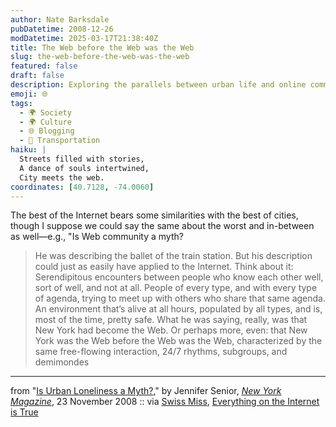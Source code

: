```yaml
---
author: Nate Barksdale
pubDatetime: 2008-12-26
modDatetime: 2025-03-17T21:38:40Z
title: The Web before the Web was the Web
slug: the-web-before-the-web-was-the-web
featured: false
draft: false
description: Exploring the parallels between urban life and online communities, this excerpt draws intriguing comparisons between the vibrancy of New York City and the Internet.
emoji: 🌐
tags:
  - 🌍 Society
  - 🌍 Culture
  - 🌐 Blogging
  - 🚉 Transportation
haiku: |
  Streets filled with stories,  
  A dance of souls intertwined,  
  City meets the web.
coordinates: [40.7128, -74.0060]
---
```


The best of the Internet bears some similarities with the best of cities, though I suppose we could say the same about the worst and in-between as well—e.g., "Is Web community a myth?

> He was describing the ballet of the train station. But his description could just as easily have applied to the Internet. Think about it: Serendipitous encounters between people who know each other well, sort of well, and not at all. People of every type, and with every type of agenda, trying to meet up with others who share that same agenda. An environment that’s alive at all hours, populated by all types, and is, most of the time, pretty safe. What he was saying, really, was that New York had become the Web. Or perhaps more, even: that New York was the Web before the Web was the Web, characterized by the same free-flowing interaction, 24/7 rhythms, subgroups, and demimondes

---

from "[Is Urban Loneliness a Myth?](http://nymag.com/news/features/52450/index5.html)," by Jennifer Senior, [_New York Magazine_](http://nymag.com/news/features/52450/index5.html), 23 November 2008 :: via [Swiss Miss](https://www.google.com/search?q=%22Swiss%20Miss%22%20swissmiss.typepad.com), [Everything on the Internet is True](http://web.archive.org/web/20081217125631/http://everythingontheinternetistrue.com:80/post/61404512)
